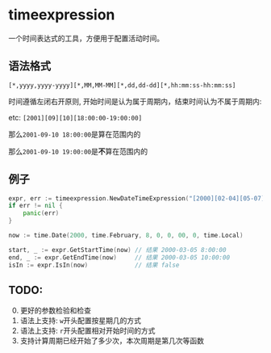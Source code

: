 # timeexpression

一个时间表达式的工具，方便用于配置活动时间。

## 语法格式

`[*,yyyy,yyyy-yyyy][*,MM,MM-MM][*,dd,dd-dd][*,hh:mm:ss-hh:mm:ss]`

时间遵循左闭右开原则, 开始时间是认为属于周期内，结束时间认为不属于周期内:

etc: `[2001][09][10][18:00:00-19:00:00]`

那么`2001-09-10 18:00:00`是算在范围内的

那么`2001-09-10 19:00:00`是**不**算在范围内的

## 例子

```go
expr, err := timeexpression.NewDateTimeExpression("[2000][02-04][05-07][8:00:00-10:00:00,11:00:00-12:30:30]")
if err != nil {
    panic(err)
}

now := time.Date(2000, time.February, 8, 0, 0, 00, 0, time.Local)

start, _ := expr.GetStartTime(now) // 结果 2000-03-05 8:00:00 
end, _ := expr.GetEndTime(now)     // 结果 2000-03-05 10:00:00
isIn := expr.IsIn(now)             // 结果 false
```

## TODO:

0. 更好的参数检验和检查
1. 语法上支持: `w`开头配置按星期几的方式
2. 语法上支持: `r`开头配置相对开始时间的方式
3. 支持计算周期已经开始了多少次，本次周期是第几次等函数